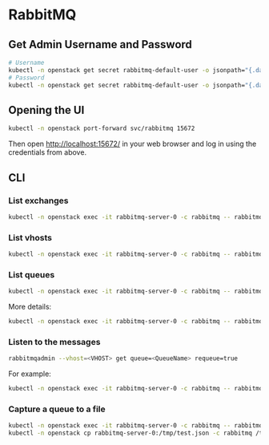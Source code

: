 # RabbitMQ

## Get Admin Username and Password

```bash
# Username
kubectl -n openstack get secret rabbitmq-default-user -o jsonpath="{.data.username}" | base64 --decode && echo
# Password
kubectl -n openstack get secret rabbitmq-default-user -o jsonpath="{.data.password}" | base64 --decode && echo
```

## Opening the UI

```bash
kubectl -n openstack port-forward svc/rabbitmq 15672
```

Then open <http://localhost:15672/> in your web browser and log in using the credentials from above.

## CLI

### List exchanges

```bash
kubectl -n openstack exec -it rabbitmq-server-0 -c rabbitmq -- rabbitmqadmin list exchanges
```

### List vhosts

```bash
kubectl -n openstack exec -it rabbitmq-server-0 -c rabbitmq -- rabbitmqadmin list vhosts
```

### List queues

```bash
kubectl -n openstack exec -it rabbitmq-server-0 -c rabbitmq -- rabbitmqadmin list queues
```

More details:

```bash
kubectl -n openstack exec -it rabbitmq-server-0 -c rabbitmq -- rabbitmqadmin list queues vhost name node messages message_stats.publish_details.rate
```

### Listen to the messages

```bash
rabbitmqadmin --vhost=<VHOST> get queue=<QueueName> requeue=true
```

For example:

```bash
kubectl -n openstack exec -it rabbitmq-server-0 -c rabbitmq -- rabbitmqadmin --vhost=nova get queue=notifications.info ackmode=ack_requeue_true count=5
```

### Capture a queue to a file

```bash
kubectl -n openstack exec -it rabbitmq-server-0 -c rabbitmq -- rabbitmqadmin --vhost=nova get queue=notifications.info ackmode=ack_requeue_true payload_file=/tmp/test.json
kubectl -n openstack cp rabbitmq-server-0:/tmp/test.json -c rabbitmq /tmp/test.json
```
